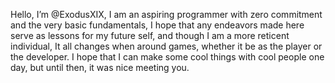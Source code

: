 Hello, I’m @ExodusXIX, I am an aspiring programmer with zero commitment and the very basic fundamentals, I hope that any endeavors made here serve as lessons for my future self, and though I am a more reticent individual, It all changes when around games, whether it be as the player or the developer. I hope that I can make some cool things with cool people one day, but until then, it was nice meeting you.
<!---
Akiyo123/Akiyo123 is a ✨ special ✨ repository because its `README.md` (this file) appears on your GitHub profile.
You can click the Preview link to take a look at your changes.
--->
